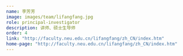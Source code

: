 ```yaml
---
name: 李芳芳
image: images/team/lifangfang.jpg
role: principal-investigator
description: 讲师、硕士生导师
order: 4
link: "http://faculty.neu.edu.cn/lifangfang/zh_CN/index.htm"
home-page: "http://faculty.neu.edu.cn/lifangfang/zh_CN/index.htm"
---
```

